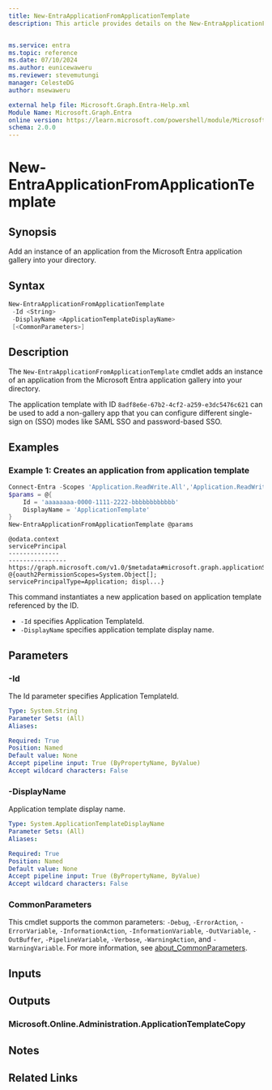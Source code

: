```yaml
---
title: New-EntraApplicationFromApplicationTemplate
description: This article provides details on the New-EntraApplicationFromApplicationTemplate command.


ms.service: entra
ms.topic: reference
ms.date: 07/10/2024
ms.author: eunicewaweru
ms.reviewer: stevemutungi
manager: CelesteDG
author: msewaweru

external help file: Microsoft.Graph.Entra-Help.xml
Module Name: Microsoft.Graph.Entra
online version: https://learn.microsoft.com/powershell/module/Microsoft.Graph.Entra/New-EntraApplicationFromApplicationTemplate
schema: 2.0.0
---
```


# New-EntraApplicationFromApplicationTemplate

## Synopsis

Add an instance of an application from the Microsoft Entra application gallery into your directory.

## Syntax

```powershell
New-EntraApplicationFromApplicationTemplate
 -Id <String>
 -DisplayName <ApplicationTemplateDisplayName>
 [<CommonParameters>]
```

## Description

The `New-EntraApplicationFromApplicationTemplate` cmdlet adds an instance of an application from the Microsoft Entra application gallery into your directory.

The application template with ID `8adf8e6e-67b2-4cf2-a259-e3dc5476c621` can be used to add a non-gallery app that you can configure different single-sign on (SSO) modes like SAML SSO and password-based SSO.

## Examples

### Example 1: Creates an application from application template

```powershell
Connect-Entra -Scopes 'Application.ReadWrite.All','Application.ReadWrite.OwnedBy'
$params = @{
    Id = 'aaaaaaaa-0000-1111-2222-bbbbbbbbbbbb'
    DisplayName = 'ApplicationTemplate'
}
New-EntraApplicationFromApplicationTemplate @params
```

```Output
@odata.context                                                                         servicePrincipal
--------------                                                                         ----------------
https://graph.microsoft.com/v1.0/$metadata#microsoft.graph.applicationServicePrincipal @{oauth2PermissionScopes=System.Object[]; servicePrincipalType=Application; displ...}
```

This command instantiates a new application based on application template referenced by the ID.

- `-Id` specifies Application TemplateId.
- `-DisplayName` specifies application template display name.

## Parameters

### -Id

The Id parameter specifies Application TemplateId.

```yaml
Type: System.String
Parameter Sets: (All)
Aliases:

Required: True
Position: Named
Default value: None
Accept pipeline input: True (ByPropertyName, ByValue)
Accept wildcard characters: False
```

### -DisplayName

Application template display name.

```yaml
Type: System.ApplicationTemplateDisplayName
Parameter Sets: (All)
Aliases:

Required: True
Position: Named
Default value: None
Accept pipeline input: True (ByPropertyName, ByValue)
Accept wildcard characters: False
```

### CommonParameters

This cmdlet supports the common parameters: `-Debug`, `-ErrorAction`, `-ErrorVariable`, `-InformationAction`, `-InformationVariable`, `-OutVariable`, `-OutBuffer`, `-PipelineVariable`, `-Verbose`, `-WarningAction`, and `-WarningVariable`. For more information, see [about_CommonParameters](https://go.microsoft.com/fwlink/?LinkID=113216).

## Inputs

## Outputs

### Microsoft.Online.Administration.ApplicationTemplateCopy

## Notes

## Related Links
